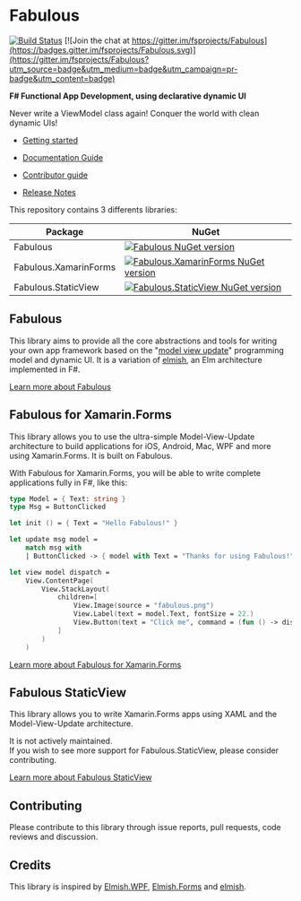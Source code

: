 Fabulous
=======

 [![Build Status](https://dev.azure.com/timothelariviere/Fabulous/_apis/build/status/Full%20Build?branchName=master)](https://dev.azure.com/timothelariviere/Fabulous/_build/latest?definitionId=7&branchName=master) [![Join the chat at https://gitter.im/fsprojects/Fabulous](https://badges.gitter.im/fsprojects/Fabulous.svg)](https://gitter.im/fsprojects/Fabulous?utm_source=badge&utm_medium=badge&utm_campaign=pr-badge&utm_content=badge)
 
**F# Functional App Development, using declarative dynamic UI**

Never write a ViewModel class again! Conquer the world with clean dynamic UIs!

* [Getting started](https://fsprojects.github.io/Fabulous/index.html#getting=started)

* [Documentation Guide](https://fsprojects.github.io/Fabulous/guide.html)

* [Contributor guide](DEVGUIDE.md)

* [Release Notes](RELEASE_NOTES.md)

This repository contains 3 differents libraries:

Package | NuGet
---|---
Fabulous | [![Fabulous NuGet version](https://badge.fury.io/nu/Fabulous.svg)](https://badge.fury.io/nu/Fabulous)  
Fabulous.XamarinForms | [![Fabulous.XamarinForms NuGet version](https://badge.fury.io/nu/Fabulous.XamarinForms.svg)](https://badge.fury.io/nu/Fabulous.XamarinForms)  
Fabulous.StaticView | [![Fabulous.StaticView NuGet version](https://badge.fury.io/nu/Fabulous.StaticView.svg)](https://badge.fury.io/nu/Fabulous.StaticView)

## Fabulous

This library aims to provide all the core abstractions and tools for writing your own app framework based on the "[model view update](https://guide.elm-lang.org/architecture/)" programming model and dynamic UI. It is a variation of [elmish](https://elmish.github.io/), an Elm architecture implemented in F#.

[Learn more about Fabulous](FABULOUS.md)

## Fabulous for Xamarin.Forms

This library allows you to use the ultra-simple Model-View-Update architecture to build applications for iOS, Android, Mac, WPF and more using Xamarin.Forms. It is built on Fabulous.

With Fabulous for Xamarin.Forms, you will be able to write complete applications fully in F#, like this:
```fsharp
type Model = { Text: string }
type Msg = ButtonClicked

let init () = { Text = "Hello Fabulous!" }

let update msg model =
    match msg with
    | ButtonClicked -> { model with Text = "Thanks for using Fabulous!" }

let view model dispatch =
    View.ContentPage(
        View.StackLayout(
            children=[
                View.Image(source = "fabulous.png")
                View.Label(text = model.Text, fontSize = 22.)
                View.Button(text = "Click me", command = (fun () -> dispatch ButtonClicked))
            ]
        )
    )
```

[Learn more about Fabulous for Xamarin.Forms](https://github.com/fsprojects/Fabulous/tree/master/Fabulous.XamarinForms)

## Fabulous StaticView

This library allows you to write Xamarin.Forms apps using XAML and the Model-View-Update architecture.

It is not actively maintained.  
If you wish to see more support for Fabulous.StaticView, please consider contributing.

[Learn more about Fabulous StaticView](https://github.com/fsprojects/Fabulous/tree/master/Fabulous.StaticView)

## Contributing

Please contribute to this library through issue reports, pull requests, code reviews and discussion.

Credits
-----
This library is inspired by [Elmish.WPF](https://github.com/Prolucid/Elmish.WPF), [Elmish.Forms](https://github.com/dboris/elmish-forms) and [elmish](https://github.com/elmish/elmish).
